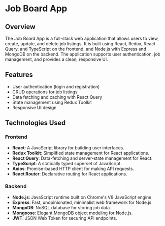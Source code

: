 # Job Board App

## Overview

The Job Board App is a full-stack web application that allows users to view, create, update, and delete job listings. It is built using React, Redux, React Query, and TypeScript on the frontend, and Node.js with Express and MongoDB on the backend. The application supports user authentication, job management, and provides a clean, responsive UI.

## Features

- User authentication (login and registration)
- CRUD operations for job listings
- Data fetching and caching with React Query
- State management using Redux Toolkit
- Responsive UI design

## Technologies Used

### Frontend

- **React**: A JavaScript library for building user interfaces.
- **Redux Toolkit**: Simplified state management for React applications.
- **React Query**: Data-fetching and server-state management for React.
- **TypeScript**: A statically typed superset of JavaScript.
- **Axios**: Promise-based HTTP client for making API requests.
- **React Router**: Declarative routing for React applications.

### Backend

- **Node.js**: JavaScript runtime built on Chrome's V8 JavaScript engine.
- **Express**: Fast, unopinionated, minimalist web framework for Node.js.
- **MongoDB**: NoSQL database for storing job data.
- **Mongoose**: Elegant MongoDB object modeling for Node.js.
- **JWT**: JSON Web Token for securing API endpoints.
